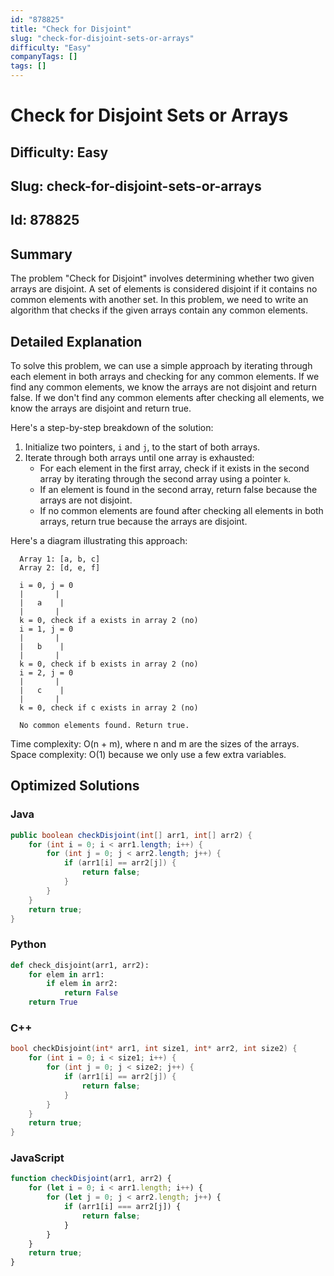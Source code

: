 ```yaml
---
id: "878825"
title: "Check for Disjoint"
slug: "check-for-disjoint-sets-or-arrays"
difficulty: "Easy"
companyTags: []
tags: []
---
```


# Check for Disjoint Sets or Arrays
## Difficulty: Easy
## Slug: check-for-disjoint-sets-or-arrays
## Id: 878825

## Summary
The problem "Check for Disjoint" involves determining whether two given arrays are disjoint. A set of elements is considered disjoint if it contains no common elements with another set. In this problem, we need to write an algorithm that checks if the given arrays contain any common elements.

## Detailed Explanation
To solve this problem, we can use a simple approach by iterating through each element in both arrays and checking for any common elements. If we find any common elements, we know the arrays are not disjoint and return false. If we don't find any common elements after checking all elements, we know the arrays are disjoint and return true.

Here's a step-by-step breakdown of the solution:

1. Initialize two pointers, `i` and `j`, to the start of both arrays.
2. Iterate through both arrays until one array is exhausted:
   - For each element in the first array, check if it exists in the second array by iterating through the second array using a pointer `k`.
   - If an element is found in the second array, return false because the arrays are not disjoint.
   - If no common elements are found after checking all elements in both arrays, return true because the arrays are disjoint.

Here's a diagram illustrating this approach:
```
  Array 1: [a, b, c]
  Array 2: [d, e, f]

  i = 0, j = 0
  |       |
  |   a    |
  |       |
  k = 0, check if a exists in array 2 (no)
  i = 1, j = 0
  |       |
  |   b    |
  |       |
  k = 0, check if b exists in array 2 (no)
  i = 2, j = 0
  |       |
  |   c    |
  |       |
  k = 0, check if c exists in array 2 (no)

  No common elements found. Return true.
```

Time complexity: O(n + m), where n and m are the sizes of the arrays.
Space complexity: O(1) because we only use a few extra variables.

## Optimized Solutions

### Java
```java
public boolean checkDisjoint(int[] arr1, int[] arr2) {
    for (int i = 0; i < arr1.length; i++) {
        for (int j = 0; j < arr2.length; j++) {
            if (arr1[i] == arr2[j]) {
                return false;
            }
        }
    }
    return true;
}
```

### Python
```python
def check_disjoint(arr1, arr2):
    for elem in arr1:
        if elem in arr2:
            return False
    return True
```

### C++
```cpp
bool checkDisjoint(int* arr1, int size1, int* arr2, int size2) {
    for (int i = 0; i < size1; i++) {
        for (int j = 0; j < size2; j++) {
            if (arr1[i] == arr2[j]) {
                return false;
            }
        }
    }
    return true;
}
```

### JavaScript
```javascript
function checkDisjoint(arr1, arr2) {
    for (let i = 0; i < arr1.length; i++) {
        for (let j = 0; j < arr2.length; j++) {
            if (arr1[i] === arr2[j]) {
                return false;
            }
        }
    }
    return true;
}
```
